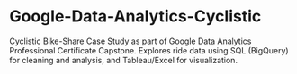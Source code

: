 # Google-Data-Analytics-Cyclistic
Cyclistic Bike-Share Case Study as part of Google Data Analytics Professional Certificate Capstone. Explores ride data using SQL (BigQuery) for cleaning and analysis, and Tableau/Excel for visualization.
